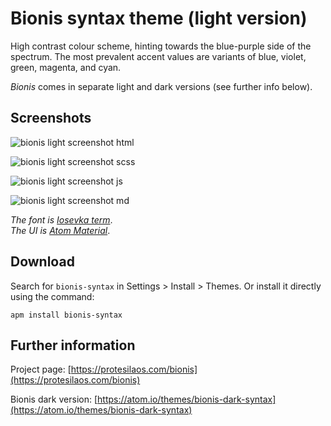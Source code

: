 # Bionis syntax theme (light version)

High contrast colour scheme, hinting towards the blue-purple side of the spectrum. The most prevalent accent values are variants of blue, violet, green, magenta, and cyan.

*Bionis* comes in separate light and dark versions (see further info below).

## Screenshots

![bionis light screenshot html](https://raw.githubusercontent.com/protesilaos/prot16/master/bionis/img/bionis_light_html.png)

![bionis light screenshot scss](https://raw.githubusercontent.com/protesilaos/prot16/master/bionis/img/bionis_light_scss.png)

![bionis light screenshot js](https://raw.githubusercontent.com/protesilaos/prot16/master/bionis/img/bionis_light_js.png)

![bionis light screenshot md](https://raw.githubusercontent.com/protesilaos/prot16/master/bionis/img/bionis_light_md.png)

*The font is [Iosevka term](https://github.com/be5invis/Iosevka)*.  
*The UI is [Atom Material](https://github.com/atom-material/atom-material-ui)*.

## Download

Search for `bionis-syntax` in Settings > Install > Themes. Or install it directly using the command:

```shell
apm install bionis-syntax
```

## Further information

Project page: [https://protesilaos.com/bionis](https://protesilaos.com/bionis)

Bionis dark version: [https://atom.io/themes/bionis-dark-syntax](https://atom.io/themes/bionis-dark-syntax)

